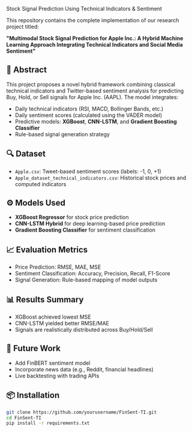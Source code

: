 Stock Signal Prediction Using Technical Indicators & Sentiment

This repository contains the complete implementation of our research project titled:

**"Multimodal Stock Signal Prediction for Apple Inc.: A Hybrid Machine Learning Approach Integrating Technical Indicators and Social Media Sentiment"**

## 📘 Abstract

This project proposes a novel hybrid framework combining classical technical indicators and Twitter-based sentiment analysis for predicting Buy, Hold, or Sell signals for Apple Inc. (AAPL). The model integrates:

- Daily technical indicators (RSI, MACD, Bollinger Bands, etc.)
- Daily sentiment scores (calculated using the VADER model)
- Predictive models: **XGBoost**, **CNN-LSTM**, and **Gradient Boosting Classifier**
- Rule-based signal generation strategy

## 🔍 Dataset

- `Apple.csv`: Tweet-based sentiment scores (labels: -1, 0, +1)
- `Apple_dataset_technical_indicators.csv`: Historical stock prices and computed indicators

## ⚙️ Models Used

- **XGBoost Regressor** for stock price prediction
- **CNN-LSTM Hybrid** for deep learning-based price prediction
- **Gradient Boosting Classifier** for sentiment classification

## 📈 Evaluation Metrics

- Price Prediction: RMSE, MAE, MSE
- Sentiment Classification: Accuracy, Precision, Recall, F1-Score
- Signal Generation: Rule-based mapping of model outputs

## 📊 Results Summary

- XGBoost achieved lowest MSE
- CNN-LSTM yielded better RMSE/MAE
- Signals are realistically distributed across Buy/Hold/Sell

## 🧠 Future Work

- Add FinBERT sentiment model
- Incorporate news data (e.g., Reddit, financial headlines)
- Live backtesting with trading APIs

## 📦 Installation

```bash
git clone https://github.com/yourusername/FinSent-TI.git
cd FinSent-TI
pip install -r requirements.txt

